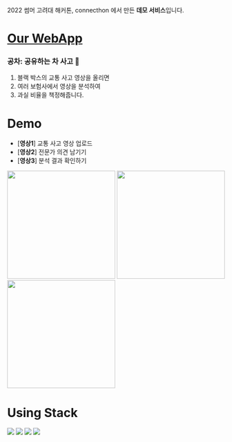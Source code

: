 2022 썸머 고려대 해커톤, connecthon 에서 만든 **데모 서비스**입니다.

# [Our WebApp](https://car-accident-sharing.vercel.app)
### 공차: 공유하는 차 사고 🚗
1. 블랙 박스의 교통 사고 영상을 올리면
2. 여러 보험사에서 영상을 분석하여
3. 과실 비율을 책정해줍니다.

# Demo
- [**영상1**] 교통 사고 영상 업로드
- [**영상2**] 전문가 의견 남기기
- [**영상3**] 분석 결과 확인하기
<div style={{display:"flex"}} >
<img width="250px" src="https://user-images.githubusercontent.com/70844774/187829472-b1b0f7af-4a91-40ce-b270-2e911b7d5f31.gif" />
<img width="250px" src="https://user-images.githubusercontent.com/70844774/187829912-cd8e6c09-d9e5-4c90-b7de-a5f7544319b8.gif" />
<img width="250px" src="https://user-images.githubusercontent.com/70844774/187829462-bbc4b3c4-4a95-49fb-8a94-ee340a405a3a.gif" />
</div>

# Using Stack
<img src="https://img.shields.io/badge/React-61DAFB?style=flat&logo=React&logoColor=white"/> <img src="https://img.shields.io/badge/Firebase-FFCA28?style=flat&logo=Firebase&logoColor=white"/> <img src="https://img.shields.io/badge/Chakra UI-319795?style=flat&logo=ChakraUI&logoColor=white"/>
<img src="https://img.shields.io/badge/PWA-5A0FC8?style=flat&logo=PWA&logoColor=white"/>
